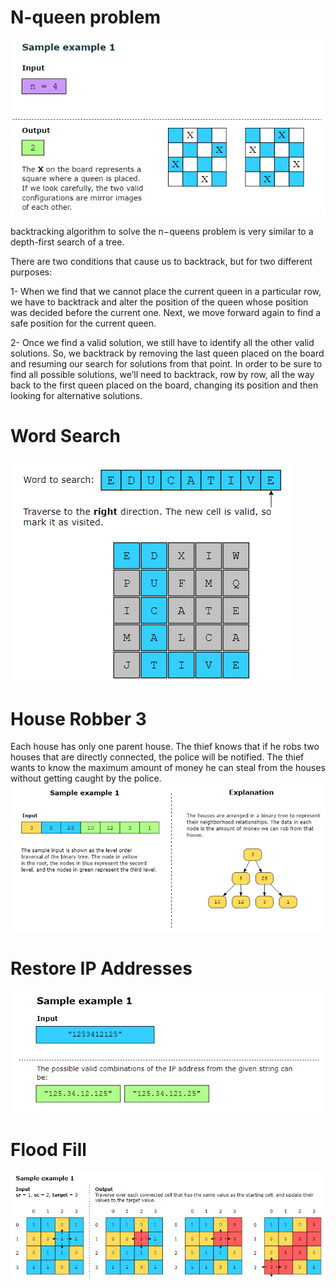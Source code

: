 # N-queen problem
![alt text](image.png)

backtracking algorithm to solve the n−queens problem is very similar to a depth-first search of a tree.

There are two conditions that cause us to backtrack, but for two different purposes:

1- When we find that we cannot place the current queen in a particular row, we have to backtrack and alter the position of the queen whose position was decided before the current one. Next, we move forward again to find a safe position for the current queen.

2- Once we find a valid solution, we still have to identify all the other valid solutions. So, we backtrack by removing the last queen placed on the board and resuming our search for solutions from that point. In order to be sure to find all possible solutions, we’ll need to backtrack, row by row, all the way back to the first queen placed on the board, changing its position and then looking for alternative solutions.

# Word Search

![alt text](image-1.png)

#  House Robber 3
Each house has only one parent house. The thief knows that if he robs two houses that are directly connected, the police will be notified. The thief wants to know the maximum amount of money he can steal from the houses without getting caught by the police.
![alt text](image-2.png)

# Restore IP Addresses
![alt text](image-3.png)

# Flood Fill

![alt text](image-4.png)

